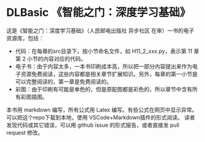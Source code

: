 # DLBasic 《智能之门：深度学习基础》

这是《智能之门：深度学习基础》（人民邮电出版社 异步社区 在审）一书的电子资源库，包括：
- 代码：在每章的src目录下，按小节命名文件，如 H11_2_xxx.py，表示第 11 章第 2 小节的内容对应的代码。
- 电子书：由于内容太多，一本书印刷成本高，所以把一部分内容提出来作为电子资源免费阅读，这些内容都是相关章节扩展知识。另外，每章的第一小节是可以完整阅读的，第一章是免费阅读的。
- 彩图：由于印刷有可能是单色的，但是原配图都是彩色的，所以章节中含有所有彩图插图。

本书用 markdown 编写，所有公式用 Latex 编写。有些公式在网页中显示异常。可以把这个repo下载到本地，使用 VSCode+Markdown插件的形式阅读。
读者发现代码或其它错误，可以用 github issue 的形式报告，或者直接发 pull request 修改。

